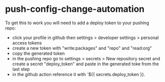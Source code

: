 # push-config-change-automation

To get this to work you will need to add a deploy token to your pushing repo:

- click your profile in github then settings > developer settings > personal access tokens
- create a new token with "write:packages" and "repo" and "read:org"
- copy the generated token
- in the pushing repo go to settings > secrets > New repository secret and create a secret "deploy_token" and paste in the generated toke from the last step
- in the github action reference it with `${{ secrets.deploy_token }}.